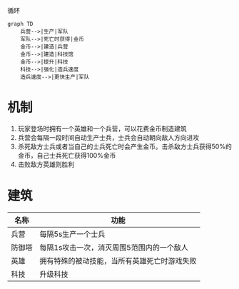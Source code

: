 



循环
```mermaid
graph TD
	兵营-->|生产|军队
	军队-->|死亡时获得|金币
	金币-->|建造|兵营
	金币-->|建造|科技馆
	金币-->|提升|科技
	科技-->|强化|造兵速度
	造兵速度-->|更快生产|军队
```



# 机制
1. 玩家登场时拥有一个英雄和一个兵营，可以花费金币制造建筑
2. 兵营会每隔一段时间自动生产士兵，士兵会自动朝向敌人方向进攻
3. 杀死敌方士兵或者当自己的士兵死亡时会产生金币。击杀敌方士兵获得50%的金币，自己士兵死亡获得100%金币
4. 击败敌方英雄则胜利



# 建筑

| 名称  | 功能                     |
| --- | ---------------------- |
| 兵营  | 每隔5s生产一个士兵             |
| 防御塔 | 每隔1s攻击一次，消灭周围5范围内的一个敌人 |
| 英雄  | 拥有特殊的被动技能，当所有英雄死亡时游戏失败 |
| 科技  | 升级科技                   |


